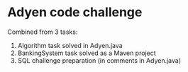# Adyen code challenge

Combined from 3 tasks:
1) Algorithm task solved in Adyen.java
2) BankingSystem task solved as a Maven project
3) SQL challenge preparation (in comments in Adyen.java)